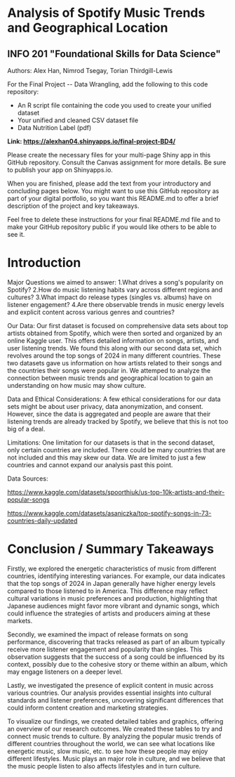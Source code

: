 # Analysis of Spotify Music Trends and Geographical Location
## INFO 201 "Foundational Skills for Data Science"

Authors: Alex Han, Nimrod Tsegay, Torian Thirdgill-Lewis


For the Final Project -- Data Wrangling, add the following to this code repository:

* An R script file containing the code you used to create your unified dataset 
* Your unified and cleaned CSV dataset file
* Data Nutrition Label (pdf) 


**Link: https://alexhan04.shinyapps.io/final-project-BD4/**

Please create the necessary files for your multi-page Shiny app in this GitHub repository. Consult the Canvas assignment for more details. Be sure to publish your app on Shinyapps.io.

When you are finished, please add the text from your introductory and concluding pages below. You might want to use this GitHub repository as part of your digital portfolio, so you want this README.md to offer a brief description of the project and key takeaways.

Feel free to delete these instructions for your final README.md file and to make your GitHub repository public if you would like others to be able to see it. 

# Introduction
Major Questions we aimed to answer:
  1.What drives a song's popularity on Spotify?
  2.How do music listening habits vary across different regions and cultures?
  3.What impact do release types (singles vs. albums) have on listener engagement?
  4.Are there observable trends in music energy levels and explicit content across various genres and countries?
  
Our Data:
Our first dataset is focused on comprehensive data sets about top artists obtained from Spotify, which were then sorted and organized by an online Kaggle user. This offers detailed information on songs, artists, and user listening trends. We found this along with our second data set, which revolves around the top songs of 2024 in many different countries. These two datasets gave us information on how artists related to their songs and the countries their songs were popular in. We attemped to analyze the connection between music trends and geographical location to gain an understanding on how music may show culture.

Data and Ethical Considerations:
A few ethical considerations for our data sets might be about user privacy, data anonymization, and consent. However, since the data is aggregated and people are aware that their listening trends are already tracked by Spotify, we believe that this is not too big of a deal.

Limitations:
One limitation for our datasets is that in the second dataset, only certain countries are included. There could be many countries that are not included and this may skew our data. We are limited to just a few countries and cannot expand our analysis past this point.

Data Sources:

https://www.kaggle.com/datasets/spoorthiuk/us-top-10k-artists-and-their-popular-songs

https://www.kaggle.com/datasets/asaniczka/top-spotify-songs-in-73-countries-daily-updated

# Conclusion / Summary Takeaways
Firstly, we explored the energetic characteristics of music from different countries, identifying interesting variances. For example, our data indicates that the top songs of 2024 in Japan generally have higher energy levels compared to those listened to in America. This difference may reflect cultural variations in music preferences and production, highlighting that Japanese audiences might favor more vibrant and dynamic songs, which could influence the strategies of artists and producers aiming at these markets.

Secondly, we examined the impact of release formats on song performance, discovering that tracks released as part of an album typically receive more listener engagement and popularity than singles. This observation suggests that the success of a song could be influenced by its context, possibly due to the cohesive story or theme within an album, which may engage listeners on a deeper level.

Lastly, we investigated the presence of explicit content in music across various countries. Our analysis provides essential insights into cultural standards and listener preferences, uncovering significant differences that could inform content creation and marketing strategies.

To visualize our findings, we created detailed tables and graphics, offering an overview of our research outcomes. We created these tables to try and connect music trends to culture. By analyzing the popular music trends of different countries throughout the world, we can see what locations like energetic music, slow music, etc. to see how these people may enjoy different lifestyles. Music plays an major role in culture, and we believe that the music people listen to also affects lifestyles and in turn culture.
